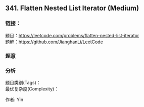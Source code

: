 ## 341. Flatten Nested List Iterator (Medium)

### **链接**：
题目：https://leetcode.com/problems/flatten-nested-list-iterator  
题解：https://github.com/JianghanLi/LeetCode

### **题意**



### **分析**  
题目类别(Tags)：  
最优复杂度(Complexity)：  



作者: Yin
